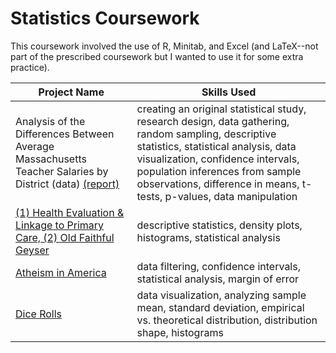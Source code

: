 # Statistics Coursework

This coursework involved the use of R, Minitab, and Excel (and LaTeX--not part of the prescribed coursework but I wanted to use it for some extra practice).

| Project Name | Skills Used |
| --- | --- |
| Analysis of the Differences Between Average Massachusetts Teacher Salaries by District (data) [(report)](https://github.com/mwdemos/Data-Analysis-Portfolio/blob/main/Statistics%20Coursework/Demos_Project.pdf) | creating an original statistical study, research design, data gathering, random sampling, descriptive statistics, statistical analysis, data visualization, confidence intervals, population inferences from sample observations, difference in means, t-tests, p-values, data manipulation |
| [(1) Health Evaluation & Linkage to Primary Care, (2) Old Faithful Geyser](https://github.com/mwdemos/Data-Analysis-Portfolio/blob/main/Statistics%20Coursework/Demos_Hw1R.pdf) | descriptive statistics, density plots, histograms, statistical analysis |
| [Atheism in America](https://github.com/mwdemos/Data-Analysis-Portfolio/blob/main/Statistics%20Coursework/Demos_HW7_part_2.pdf) | data filtering, confidence intervals, statistical analysis, margin of error |
| [Dice Rolls](https://github.com/mwdemos/Data-Analysis-Portfolio/blob/main/Statistics%20Coursework/Demos_HW5%20Q1.pdf) | data visualization, analyzing sample mean, standard deviation, empirical vs. theoretical distribution, distribution shape, histograms |
